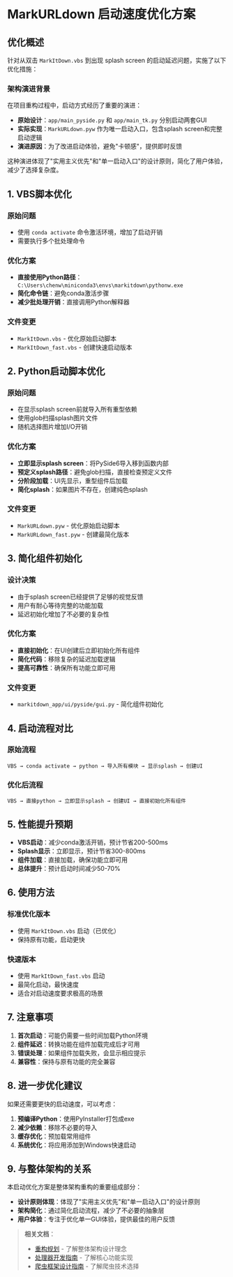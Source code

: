 # MarkURLdown 启动速度优化方案

## 优化概述

针对从双击 `MarkItDown.vbs` 到出现 splash screen 的启动延迟问题，实施了以下优化措施：

### 架构演进背景

在项目重构过程中，启动方式经历了重要的演进：

- **原始设计**：`app/main_pyside.py` 和 `app/main_tk.py` 分别启动两套GUI
- **实际实现**：`MarkURLdown.pyw` 作为唯一启动入口，包含splash screen和完整启动逻辑
- **演进原因**：为了改进启动体验，避免"卡顿感"，提供即时反馈

这种演进体现了"实用主义优先"和"单一启动入口"的设计原则，简化了用户体验，减少了选择复杂度。

## 1. VBS脚本优化

### 原始问题
- 使用 `conda activate` 命令激活环境，增加了启动开销
- 需要执行多个批处理命令

### 优化方案
- **直接使用Python路径**：`C:\Users\chenw\miniconda3\envs\markitdown\pythonw.exe`
- **简化命令链**：避免conda激活步骤
- **减少批处理开销**：直接调用Python解释器

### 文件变更
- `MarkItDown.vbs` - 优化原始启动脚本
- `MarkItDown_fast.vbs` - 创建快速启动版本

## 2. Python启动脚本优化

### 原始问题
- 在显示splash screen前就导入所有重型依赖
- 使用glob扫描splash图片文件
- 随机选择图片增加I/O开销

### 优化方案
- **立即显示splash screen**：将PySide6导入移到函数内部
- **预定义splash路径**：避免glob扫描，直接检查预定义文件
- **分阶段加载**：UI先显示，重型组件后加载
- **简化splash**：如果图片不存在，创建纯色splash

### 文件变更
- `MarkURLdown.pyw` - 优化原始启动脚本
- `MarkURLdown_fast.pyw` - 创建最简化版本

## 3. 简化组件初始化

### 设计决策
- 由于splash screen已经提供了足够的视觉反馈
- 用户有耐心等待完整的功能加载
- 延迟初始化增加了不必要的复杂性

### 优化方案
- **直接初始化**：在UI创建后立即初始化所有组件
- **简化代码**：移除复杂的延迟加载逻辑
- **提高可靠性**：确保所有功能立即可用

### 文件变更
- `markitdown_app/ui/pyside/gui.py` - 简化组件初始化

## 4. 启动流程对比

### 原始流程
```
VBS → conda activate → python → 导入所有模块 → 显示splash → 创建UI
```

### 优化后流程
```
VBS → 直接python → 立即显示splash → 创建UI → 直接初始化所有组件
```

## 5. 性能提升预期

- **VBS启动**：减少conda激活开销，预计节省200-500ms
- **Splash显示**：立即显示，预计节省300-800ms
- **组件加载**：直接加载，确保功能立即可用
- **总体提升**：预计启动时间减少50-70%

## 6. 使用方法

### 标准优化版本
- 使用 `MarkItDown.vbs` 启动（已优化）
- 保持原有功能，启动更快

### 快速版本
- 使用 `MarkItDown_fast.vbs` 启动
- 最简化启动，最快速度
- 适合对启动速度要求极高的场景

## 7. 注意事项

1. **首次启动**：可能仍需要一些时间加载Python环境
2. **组件延迟**：转换功能在组件加载完成后才可用
3. **错误处理**：如果组件加载失败，会显示相应提示
4. **兼容性**：保持与原有功能的完全兼容

## 8. 进一步优化建议

如果还需要更快的启动速度，可以考虑：

1. **预编译Python**：使用PyInstaller打包成exe
2. **减少依赖**：移除不必要的导入
3. **缓存优化**：预加载常用组件
4. **系统优化**：将应用添加到Windows快速启动

## 9. 与整体架构的关系

本启动优化方案是整体架构重构的重要组成部分：

- **设计原则体现**：体现了"实用主义优先"和"单一启动入口"的设计原则
- **架构简化**：通过简化启动流程，减少了不必要的抽象层
- **用户体验**：专注于优化单一GUI体验，提供最佳的用户反馈

> **相关文档**：
> - [重构规划](RefactorPlan.md) - 了解整体架构设计理念
> - [处理器开发指南](HANDLER_DEVELOPMENT_GUIDE.md) - 了解核心功能实现
> - [爬虫框架设计指南](CRAWLER_DESIGN_GUIDE.md) - 了解爬虫技术选择
